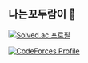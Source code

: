## 나는꼬두람이 👋
[![Solved.ac
프로필](http://mazassumnida.wtf/api/v2/generate_badge?boj=duram21)](https://solved.ac/duram21)

[![CodeForces Profile](https://cf.leed.at?id={duram21})](https://codeforces.com/profile/{duram21})

<!--
**duram21/duram21** is a ✨ _special_ ✨ repository because its `README.md` (this file) appears on your GitHub profile.

Here are some ideas to get you started:

- 🔭 I’m currently working on ...
- 🌱 I’m currently learning ...
- 👯 I’m looking to collaborate on ...
- 🤔 I’m looking for help with ...
- 💬 Ask me about ...
- 📫 How to reach me: ...
- 😄 Pronouns: ...
- ⚡ Fun fact: ...
--> 
